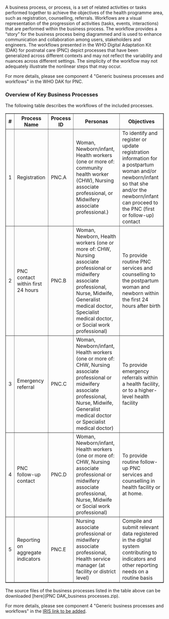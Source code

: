 A business process, or process, is a set of related activities or tasks performed together to achieve the objectives of the health programme area, such as registration, counselling, referrals. Workflows are a visual representation of the progression of activities (tasks, events, interactions) that are performed within the business process. The workflow provides a “story” for the business process being diagrammed and is used to enhance communication and collaboration among users, stakeholders and engineers. The workflows presented in the WHO Digital Adaptation Kit (DAK) for postnatal care (PNC) depict processes that have been generalized across different contexts and may not reflect the variability and nuances across different settings. The simplicity of the workflow may not adequately illustrate the nonlinear steps that may occur. 

For more details, please see component 4 "Generic business processes and workflows" in the WHO DAK for PNC. 

### Overview of Key Business Processes 
The following table describes the workflows of the included processes. 

<table border="1" class="dataframe table table-striped table-bordered">
  <thead>
    <tr class="header">
      <th><strong>#</strong> </th>
      <th><strong>Process Name</strong> </th>
      <th><strong>Process ID</strong> </th>
      <th><strong>Personas</strong> </th>
      <th><strong>Objectives</strong> </th>
    </tr>
 </thead>
 <tbody>
    <tr class="odd">
      <td>1</td>
      <td>Registration</td>
      <td>PNC.A</td>
      <td>Woman, Newborn/infant, Health workers (one or more 
of:  community health worker (CHW), Nursing associate professional, or Midwifery associate professional.)</td>
      <td>To identify and register or update registration information for a postpartum woman and/or newborn/infant so that she and/or the newborn/infant can proceed to the PNC (first or follow-up) contact</td>
    </tr>
     <tr class="odd">
      <td>2</td>
      <td>PNC contact within first 24 hours</td>
      <td>PNC.B</td>
      <td>Woman, Newborn, Health workers (one or more 
of: CHW, Nursing associate professional or midwifery associate 
professional, Nurse, Midwife, Generalist medical doctor, Specialist medical doctor, or Social work professional)</td>
      <td>To provide routine PNC services and counselling to the postpartum woman and newborn within the first 24 hours after birth</td>
    </tr>
     <tr class="odd">
      <td>3</td>
      <td>Emergency referral</td>
      <td>PNC.C</td>
      <td>Woman, Newborn/infant, Health workers (one or more 
of: CHW, Nursing associate professional or midwifery associate 
professional, Nurse, Midwife, Generalist medical doctor or Specialist medical doctor)</td>
      <td>To provide emergency referrals within a health facility, or to a higher-level health facility</td>
    </tr>
    <tr class="odd">
      <td>4</td>
      <td>PNC follow-up contact</td>
      <td>PNC.D</td>
      <td>Woman, Newborn/infant, Health workers (one or more 
of: CHW, Nursing associate professional or midwifery associate 
professional, Nurse, Midwife or Social work professional)</td>
      <td>To provide routine follow-up PNC services and counselling in health facility or at home.</td>
    </tr>
       <tr class="odd">
      <td>5</td>
      <td>Reporting on aggregate indicators </td>
      <td>PNC.E</td>
      <td>Nursing associate professional or midwifery associate 
professional, Health service manager (at facility or district level)</td>
      <td>Compile and submit relevant data registered in the digital system contributing to indicators and other reporting needs on a routine basis</td>
    </tr>
  </tbody>
</table>


The source files of the business processes listed in the table above can be downloaded [here](PNC DAK_business processes.zip).

For more details, please see component 4 "Generic business processes and workflows" in the [IRIS link to be added]().